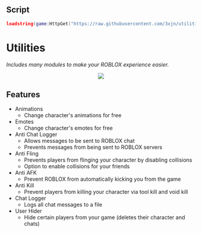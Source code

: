 ## Script
```lua
loadstring(game:HttpGet("https://raw.githubusercontent.com/3xjn/utilities/main/init.lua", false))()
```

# Utilities
<i> Includes many modules to make your ROBLOX experience easier. </i>

<p align="center">
    <img src="https://i.imgur.com/b7v2WXE.png">
</p>

## Features
* Animations
    * Change character's animations for free
* Emotes
    * Change character's emotes for free
* Anti Chat Logger
    * Allows messages to be sent to ROBLOX chat
    * Prevents messages from being sent to ROBLOX servers
* Anti Fling
    * Prevents players from flinging your character by disabling collisions
    * Option to enable collisions for your friends
* Anti AFK
    * Prevent ROBLOX from automatically kicking you from the game
* Anti Kill
    * Prevent players from killing your character via tool kill and void kill
* Chat Logger
    * Logs all chat messages to a file
* User Hider
    * Hide certain players from your game (deletes their character and chats)
